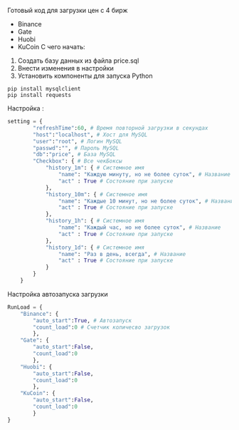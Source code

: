 Готовый код для загрузки цен с 4 бирж
- Binance
- Gate
- Huobi
- KuCoin
С чего начать:
1. Создать базу данных из файла price.sql
2. Внести изменения в настройки
3. Установить компоненты для запуска Python
```CMD
pip install mysqlclient
pip install requests
```

Настройка :
```Python
setting = {
        "refreshTime":60, # Время повторной загрузки в секундах
        "host":"localhost", # Хост для MySQL
        "user":"root", # Логин MySQL
        "passwd":"", # Пароль MySQL
        "db":"price", # База MySQL
        "Checkbox": { # Все чекБоксы
            "history_1m": { # Системное имя
                "name": "Каждую минуту, но не более суток", # Название
                "act" : True # Состояние при запуске
            },
            "history_10m": { # Системное имя
                "name": "Каждые 10 минут, но не более суток", # Название
                "act" : True # Состояние при запуске
            },
            "history_1h": { # Системное имя
                "name": "Каждый час, но не более суток", # Название
                "act" : True # Состояние при запуске
            },
            "history_1d": { # Системное имя
                "name": "Раз в день, всегда", # Название
                "act" : True # Состояние при запуске
            }
        }
    }
```

Настройка автозапуска загрузки
```Python
RunLoad = {
    "Binance": {
        "auto_start":True, # Автозапуск
        "count_load":0 # Счетчик количесво загрузок
        },
    "Gate": {
        "auto_start":False,
        "count_load":0
        },
    "Huobi": {
        "auto_start":False,
        "count_load":0
        },
    "KuCoin": {
        "auto_start":False,
        "count_load":0
        }
}
```
